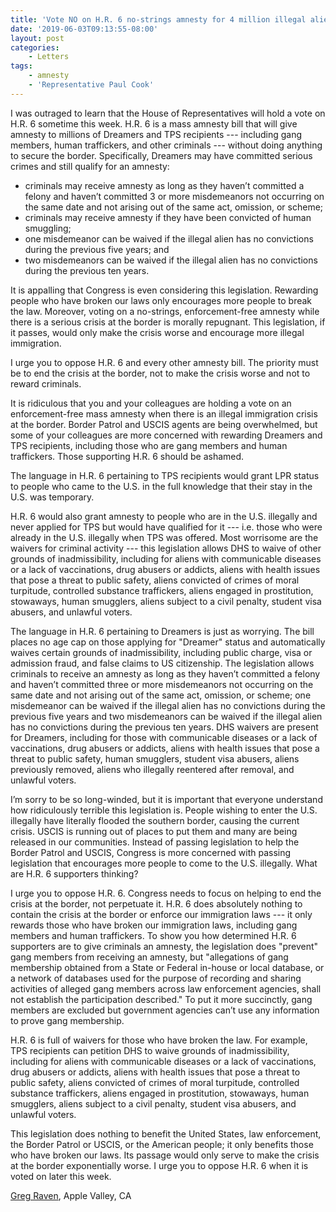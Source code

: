 ```yaml
---
title: 'Vote NO on H.R. 6 no-strings amnesty for 4 million illegal aliens'
date: '2019-06-03T09:13:55-08:00'
layout: post
categories:
    - Letters
tags:
    - amnesty
    - 'Representative Paul Cook'
---
```


I was outraged to learn that the House of Representatives will hold a vote on H.R. 6 sometime this week. H.R. 6 is a mass amnesty bill that will give amnesty to millions of Dreamers and TPS recipients --- including gang members, human traffickers, and other criminals --- without doing anything to secure the border. Specifically, Dreamers may have committed serious crimes and still qualify for an amnesty:

- criminals may receive amnesty as long as they haven’t committed a felony and haven’t committed 3 or more misdemeanors not occurring on the same date and not arising out of the same act, omission, or scheme;
- criminals may receive amnesty if they have been convicted of human smuggling;
- one misdemeanor can be waived if the illegal alien has no convictions during the previous five years; and
- two misdemeanors can be waived if the illegal alien has no convictions during the previous ten years.

It is appalling that Congress is even considering this legislation. Rewarding people who have broken our laws only encourages more people to break the law. Moreover, voting on a no-strings, enforcement-free amnesty while there is a serious crisis at the border is morally repugnant. This legislation, if it passes, would only make the crisis worse and encourage more illegal immigration.

I urge you to oppose H.R. 6 and every other amnesty bill. The priority must be to end the crisis at the border, not to make the crisis worse and not to reward criminals.

It is ridiculous that you and your colleagues are holding a vote on an enforcement-free mass amnesty when there is an illegal immigration crisis at the border. Border Patrol and USCIS agents are being overwhelmed, but some of your colleagues are more concerned with rewarding Dreamers and TPS recipients, including those who are gang members and human traffickers. Those supporting H.R. 6 should be ashamed.

The language in H.R. 6 pertaining to TPS recipients would grant LPR status to people who came to the U.S. in the full knowledge that their stay in the U.S. was temporary.

H.R. 6 would also grant amnesty to people who are in the U.S. illegally and never applied for TPS but would have qualified for it --- i.e. those who were already in the U.S. illegally when TPS was offered. Most worrisome are the waivers for criminal activity --- this legislation allows DHS to waive of other grounds of inadmissibility, including for aliens with communicable diseases or a lack of vaccinations, drug abusers or addicts, aliens with health issues that pose a threat to public safety, aliens convicted of crimes of moral turpitude, controlled substance traffickers, aliens engaged in prostitution, stowaways, human smugglers, aliens subject to a civil penalty, student visa abusers, and unlawful voters.

The language in H.R. 6 pertaining to Dreamers is just as worrying. The bill places no age cap on those applying for "Dreamer" status and automatically waives certain grounds of inadmissibility, including public charge, visa or admission fraud, and false claims to US citizenship. The legislation allows criminals to receive an amnesty as long as they haven’t committed a felony and haven’t committed three or more misdemeanors not occurring on the same date and not arising out of the same act, omission, or scheme; one misdemeanor can be waived if the illegal alien has no convictions during the previous five years and two misdemeanors can be waived if the illegal alien has no convictions during the previous ten years. DHS waivers are present for Dreamers, including for those with communicable diseases or a lack of vaccinations, drug abusers or addicts, aliens with health issues that pose a threat to public safety, human smugglers, student visa abusers, aliens previously removed, aliens who illegally reentered after removal, and unlawful voters.

I’m sorry to be so long-winded, but it is important that everyone understand how ridiculously terrible this legislation is. People wishing to enter the U.S. illegally have literally flooded the southern border, causing the current crisis. USCIS is running out of places to put them and many are being released in our communities. Instead of passing legislation to help the Border Patrol and USCIS, Congress is more concerned with passing legislation that encourages more people to come to the U.S. illegally. What are H.R. 6 supporters thinking?

I urge you to oppose H.R. 6. Congress needs to focus on helping to end the crisis at the border, not perpetuate it. H.R. 6 does absolutely nothing to contain the crisis at the border or enforce our immigration laws --- it only rewards those who have broken our immigration laws, including gang members and human traffickers. To show you how determined H.R. 6 supporters are to give criminals an amnesty, the legislation does "prevent" gang members from receiving an amnesty, but "allegations of gang membership obtained from a State or Federal in-house or local database, or a network of databases used for the purpose of recording and sharing activities of alleged gang members across law enforcement agencies, shall not establish the participation described." To put it more succinctly, gang members are excluded but government agencies can’t use any information to prove gang membership.

H.R. 6 is full of waivers for those who have broken the law. For example, TPS recipients can petition DHS to waive grounds of inadmissibility, including for aliens with communicable diseases or a lack of vaccinations, drug abusers or addicts, aliens with health issues that pose a threat to public safety, aliens convicted of crimes of moral turpitude, controlled substance traffickers, aliens engaged in prostitution, stowaways, human smugglers, aliens subject to a civil penalty, student visa abusers, and unlawful voters.

This legislation does nothing to benefit the United States, law enforcement, the Border Patrol or USCIS, or the American people; it only benefits those who have broken our laws. Its passage would only serve to make the crisis at the border exponentially worse. I urge you to oppose H.R. 6 when it is voted on later this week.

[Greg Raven](https://www.gregraven.org/), Apple Valley, CA